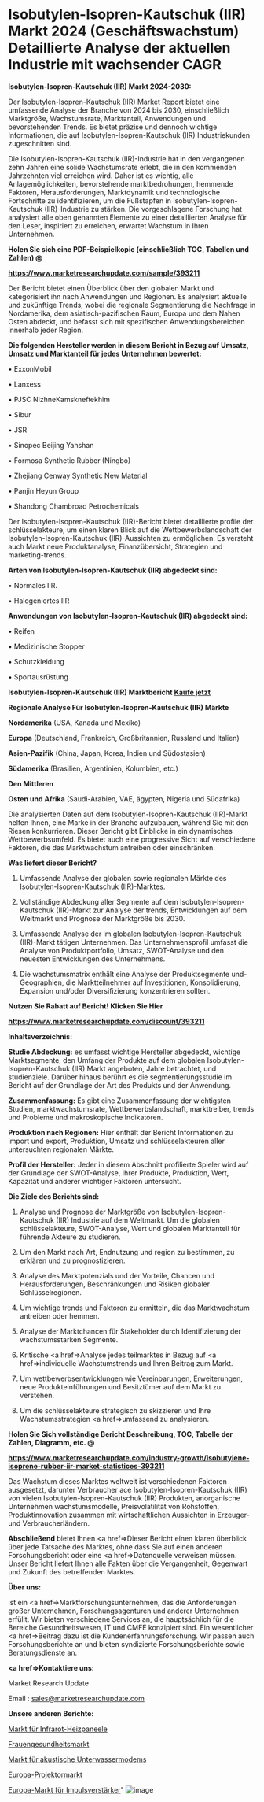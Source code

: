 # Isobutylen-Isopren-Kautschuk (IIR) Markt 2024 (Geschäftswachstum) Detaillierte Analyse der aktuellen Industrie mit wachsender CAGR

<strong>Isobutylen-Isopren-Kautschuk (IIR) Markt 2024-2030:</strong>

Der Isobutylen-Isopren-Kautschuk (IIR) Market Report bietet eine umfassende Analyse der Branche von 2024 bis 2030, einschließlich Marktgröße, Wachstumsrate, Marktanteil, Anwendungen und bevorstehenden Trends. Es bietet präzise und dennoch wichtige Informationen, die auf Isobutylen-Isopren-Kautschuk (IIR) Industriekunden zugeschnitten sind.

Die Isobutylen-Isopren-Kautschuk (IIR)-Industrie hat in den vergangenen zehn Jahren eine solide Wachstumsrate erlebt, die in den kommenden Jahrzehnten viel erreichen wird. Daher ist es wichtig, alle Anlagemöglichkeiten, bevorstehende marktbedrohungen, hemmende Faktoren, Herausforderungen, Marktdynamik und technologische Fortschritte zu identifizieren, um die Fußstapfen in Isobutylen-Isopren-Kautschuk (IIR)-Industrie zu stärken. Die vorgeschlagene Forschung hat analysiert alle oben genannten Elemente zu einer detaillierten Analyse für den Leser, inspiriert zu erreichen, erwartet Wachstum in Ihren Unternehmen.



<strong>Holen Sie sich eine PDF-Beispielkopie (einschließlich TOC, Tabellen und Zahlen) @
</strong>

<strong><a href=https://www.marketresearchupdate.com/sample/393211>

<strong>https://www.marketresearchupdate.com/sample/393211</u></font></a></strong></strong>

Der Bericht bietet einen Überblick über den globalen Markt und kategorisiert ihn nach Anwendungen und Regionen. Es analysiert aktuelle und zukünftige Trends, wobei die regionale Segmentierung die Nachfrage in Nordamerika, dem asiatisch-pazifischen Raum, Europa und dem Nahen Osten abdeckt, und befasst sich mit spezifischen Anwendungsbereichen innerhalb jeder Region.



<strong>Die folgenden Hersteller werden in diesem Bericht in Bezug auf Umsatz, Umsatz und Marktanteil für jedes Unternehmen bewertet:</strong>

• ExxonMobil

• Lanxess

• PJSC NizhneKamskneftekhim

• Sibur

• JSR

• Sinopec Beijing Yanshan

• Formosa Synthetic Rubber (Ningbo)

• Zhejiang Cenway Synthetic New Material

• Panjin Heyun Group

• Shandong Chambroad Petrochemicals

Der Isobutylen-Isopren-Kautschuk (IIR)-Bericht bietet detaillierte profile der schlüsselakteure, um einen klaren Blick auf die Wettbewerbslandschaft der Isobutylen-Isopren-Kautschuk (IIR)-Aussichten zu ermöglichen. Es versteht auch Markt neue Produktanalyse, Finanzübersicht, Strategien und marketing-trends.



<strong>Arten von Isobutylen-Isopren-Kautschuk (IIR) abgedeckt sind:</strong>

• Normales IIR.

• Halogeniertes IIR



<strong>Anwendungen von Isobutylen-Isopren-Kautschuk (IIR) abgedeckt sind:</strong>

• Reifen

• Medizinische Stopper

• Schutzkleidung

• Sportausrüstung



<strong>Isobutylen-Isopren-Kautschuk (IIR) Marktbericht <a href=https://www.marketresearchupdate.com/buynow/393211>Kaufe jetzt</a></strong>



<strong>Regionale Analyse Für Isobutylen-Isopren-Kautschuk (IIR) Märkte</strong>



<strong>Nordamerika</strong> (USA, Kanada und Mexiko)



<strong>Europa</strong> (Deutschland, Frankreich, Großbritannien, Russland und Italien)



<strong>Asien-Pazifik</strong> (China, Japan, Korea, Indien und Südostasien)



<strong>Südamerika</strong> (Brasilien, Argentinien, Kolumbien, etc.)



<strong>Den Mittleren</strong> 

<strong>Osten und Afrika</strong> (Saudi-Arabien, VAE, ägypten, Nigeria und Südafrika)

Die analysierten Daten auf dem Isobutylen-Isopren-Kautschuk (IIR)-Markt helfen Ihnen, eine Marke in der Branche aufzubauen, während Sie mit den Riesen konkurrieren. Dieser Bericht gibt Einblicke in ein dynamisches Wettbewerbsumfeld. Es bietet auch eine progressive Sicht auf verschiedene Faktoren, die das Marktwachstum antreiben oder einschränken.



<strong>Was liefert dieser Bericht?</strong>

1. Umfassende Analyse der globalen sowie regionalen Märkte des Isobutylen-Isopren-Kautschuk (IIR)-Marktes.

2. Vollständige Abdeckung aller Segmente auf dem Isobutylen-Isopren-Kautschuk (IIR)-Markt zur Analyse der trends, Entwicklungen auf dem Weltmarkt und Prognose der Marktgröße bis 2030.

3. Umfassende Analyse der im globalen Isobutylen-Isopren-Kautschuk (IIR)-Markt tätigen Unternehmen. Das Unternehmensprofil umfasst die Analyse von Produktportfolio, Umsatz, SWOT-Analyse und den neuesten Entwicklungen des Unternehmens.

4. Die wachstumsmatrix enthält eine Analyse der Produktsegmente und-Geographien, die Marktteilnehmer auf Investitionen, Konsolidierung, Expansion und/oder Diversifizierung konzentrieren sollten.



<strong>Nutzen Sie Rabatt auf Bericht! Klicken Sie Hier
</strong>

<strong><a href=https://www.marketresearchupdate.com/discount/393211>https://www.marketresearchupdate.com/discount/393211</b></u></font></strong></a>



<strong>Inhaltsverzeichnis:</strong>



<strong>Studie Abdeckung:</strong> es umfasst wichtige Hersteller abgedeckt, wichtige Marktsegmente, den Umfang der Produkte auf dem globalen Isobutylen-Isopren-Kautschuk (IIR) Markt angeboten, Jahre betrachtet, und studienziele. Darüber hinaus berührt es die segmentierungsstudie im Bericht auf der Grundlage der Art des Produkts und der Anwendung.



<strong>Zusammenfassung:</strong> Es gibt eine Zusammenfassung der wichtigsten Studien, marktwachstumsrate, Wettbewerbslandschaft, markttreiber, trends und Probleme und makroskopische Indikatoren.



<strong>Produktion nach Regionen:</strong> Hier enthält der Bericht Informationen zu import und export, Produktion, Umsatz und schlüsselakteuren aller untersuchten regionalen Märkte.



<strong>Profil der Hersteller:</strong> Jeder in diesem Abschnitt profilierte Spieler wird auf der Grundlage der SWOT-Analyse, Ihrer Produkte, Produktion, Wert, Kapazität und anderer wichtiger Faktoren untersucht.



<strong>Die Ziele des Berichts sind:</strong>

1) Analyse und Prognose der Marktgröße von Isobutylen-Isopren-Kautschuk (IIR) Industrie auf dem Weltmarkt.
Um die globalen schlüsselakteure, SWOT-Analyse, Wert und globalen Marktanteil für führende Akteure zu studieren.

2) Um den Markt nach Art, Endnutzung und region zu bestimmen, zu erklären und zu prognostizieren.

3) Analyse des Marktpotenzials und der Vorteile, Chancen und Herausforderungen, Beschränkungen und Risiken globaler Schlüsselregionen.

4) Um wichtige trends und Faktoren zu ermitteln, die das Marktwachstum antreiben oder hemmen.

5) Analyse der Marktchancen für Stakeholder durch Identifizierung der wachstumsstarken Segmente.

6) Kritische <a href=>Analyse</a> jedes teilmarktes in Bezug auf <a href=>individuelle</a> Wachstumstrends und Ihren Beitrag zum Markt.

7) Um wettbewerbsentwicklungen wie Vereinbarungen, Erweiterungen, neue Produkteinführungen und Besitztümer auf dem Markt zu verstehen.

8) Um die schlüsselakteure strategisch zu skizzieren und Ihre Wachstumsstrategien <a href=>umfassend</a> zu analysieren.



<strong>Holen Sie Sich vollständige Bericht Beschreibung, TOC, Tabelle der Zahlen, Diagramm, etc. @ </strong>

<strong><a href=https://www.marketresearchupdate.com/industry-growth/isobutylene-isoprene-rubber-iir-market-statistices-393211>https://www.marketresearchupdate.com/industry-growth/isobutylene-isoprene-rubber-iir-market-statistices-393211</a></font></strong>

Das Wachstum dieses Marktes weltweit ist verschiedenen Faktoren ausgesetzt, darunter Verbraucher ace Isobutylen-Isopren-Kautschuk (IIR) von vielen Isobutylen-Isopren-Kautschuk (IIR) Produkten, anorganische Unternehmen wachstumsmodelle, Preisvolatilität von Rohstoffen, Produktinnovation zusammen mit wirtschaftlichen Aussichten in Erzeuger-und Verbraucherländern.



<strong>Abschließend</strong> bietet Ihnen <a href=>Dieser</a> Bericht einen klaren überblick über jede Tatsache des Marktes, ohne dass Sie auf einen anderen Forschungsbericht oder eine <a href=>Datenquelle</a> verweisen müssen. Unser Bericht liefert Ihnen alle Fakten über die Vergangenheit, Gegenwart und Zukunft des betreffenden Marktes.



<strong>Über uns:</strong>

 ist ein <a href=>Marktfors</a>chungsunternehmen, das die Anforderungen großer Unternehmen, Forschungsagenturen und anderer Unternehmen erfüllt. Wir bieten verschiedene Services an, die hauptsächlich für die Bereiche Gesundheitswesen, IT und CMFE konzipiert sind. Ein wesentlicher <a href=>Beitrag</a> dazu ist die Kundenerfahrungsforschung. Wir passen auch Forschungsberichte an und bieten syndizierte Forschungsberichte sowie Beratungsdienste an.



<strong><a href=>Kontaktiere uns:</a></strong>

Market Research Update

Email : sales@marketresearchupdate.com



<strong>Unsere anderen Berichte:</strong>

<a href=https://www.linkedin.com/pulse/infrared-heating-panels-market-opportunities>Markt für Infrarot-Heizpaneele</a>

<a href=https://www.linkedin.com/pulse/womens-health-market-2023-analysis-growth-drivers>Frauengesundheitsmarkt</a>

<a href=https://www.linkedin.com/pulse/underwater-acoustic-modems-market-size-trends>Markt für akustische Unterwassermodems</a>

<a href=https://www.linkedin.com/pulse/europe-projector-market-2023-2030-explained-effective>Europa-Projektormarkt</a>

<a href=https://www.linkedin.com/pulse/europe-pulse-amplifiers-market-2023-current-future-trends>Europa-Markt für Impulsverstärker</a>"
![image](https://github.com/Gayatrikarjule/Market-Analysis-360/assets/97346546/d55fa4c9-a442-4e72-9c39-79e16e35f8eb)
